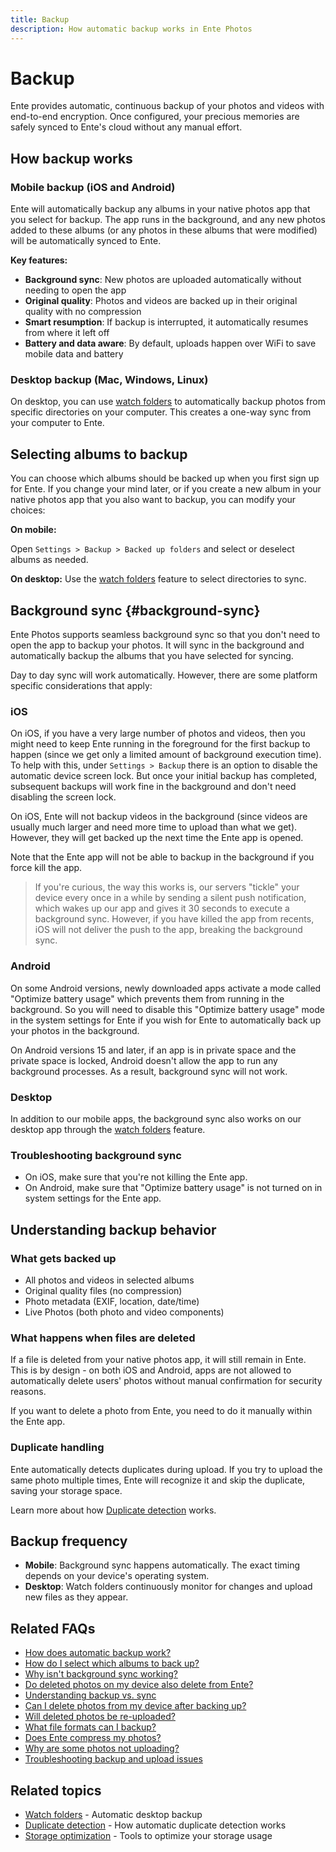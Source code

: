 ```yaml
---
title: Backup
description: How automatic backup works in Ente Photos
---
```


# Backup

Ente provides automatic, continuous backup of your photos and videos with end-to-end encryption. Once configured, your precious memories are safely synced to Ente's cloud without any manual effort.

## How backup works

### Mobile backup (iOS and Android)

Ente will automatically backup any albums in your native photos app that you select for backup. The app runs in the background, and any new photos added to these albums (or any photos in these albums that were modified) will be automatically synced to Ente.

**Key features:**
- **Background sync**: New photos are uploaded automatically without needing to open the app
- **Original quality**: Photos and videos are backed up in their original quality with no compression
- **Smart resumption**: If backup is interrupted, it automatically resumes from where it left off
- **Battery and data aware**: By default, uploads happen over WiFi to save mobile data and battery

### Desktop backup (Mac, Windows, Linux)

On desktop, you can use [watch folders](/photos/features/backup-and-sync/watch-folders) to automatically backup photos from specific directories on your computer. This creates a one-way sync from your computer to Ente.

## Selecting albums to backup

You can choose which albums should be backed up when you first sign up for Ente. If you change your mind later, or if you create a new album in your native photos app that you also want to backup, you can modify your choices:

**On mobile:**

Open `Settings > Backup > Backed up folders` and select or deselect albums as needed.

**On desktop:**
Use the [watch folders](/photos/features/backup-and-sync/watch-folders) feature to select directories to sync.

## Background sync {#background-sync}

Ente Photos supports seamless background sync so that you don't need to open the app to backup your photos. It will sync in the background and automatically backup the albums that you have selected for syncing.

Day to day sync will work automatically. However, there are some platform specific considerations that apply:

### iOS

On iOS, if you have a very large number of photos and videos, then you might need to keep Ente running in the foreground for the first backup to happen (since we get only a limited amount of background execution time). To help with this, under `Settings > Backup` there is an option to disable the automatic device screen lock. But once your initial backup has completed, subsequent backups will work fine in the background and don't need disabling the screen lock.

On iOS, Ente will not backup videos in the background (since videos are usually much larger and need more time to upload than what we get). However, they will get backed up the next time the Ente app is opened.

Note that the Ente app will not be able to backup in the background if you force kill the app.

> If you're curious, the way this works is, our servers "tickle" your device every once in a while by sending a silent push notification, which wakes up our app and gives it 30 seconds to execute a background sync. However, if you have killed the app from recents, iOS will not deliver the push to the app, breaking the background sync.

### Android

On some Android versions, newly downloaded apps activate a mode called "Optimize battery usage" which prevents them from running in the background. So you will need to disable this "Optimize battery usage" mode in the system settings for Ente if you wish for Ente to automatically back up your photos in the background.

On Android versions 15 and later, if an app is in private space and the private space is locked, Android doesn't allow the app to run any background processes. As a result, background sync will not work.

### Desktop

In addition to our mobile apps, the background sync also works on our desktop app through the [watch folders](/photos/features/backup-and-sync/watch-folders) feature.

### Troubleshooting background sync

- On iOS, make sure that you're not killing the Ente app.
- On Android, make sure that "Optimize battery usage" is not turned on in system settings for the Ente app.

## Understanding backup behavior

### What gets backed up

- All photos and videos in selected albums
- Original quality files (no compression)
- Photo metadata (EXIF, location, date/time)
- Live Photos (both photo and video components)

### What happens when files are deleted

If a file is deleted from your native photos app, it will still remain in Ente. This is by design - on both iOS and Android, apps are not allowed to automatically delete users' photos without manual confirmation for security reasons.

If you want to delete a photo from Ente, you need to do it manually within the Ente app.

### Duplicate handling

Ente automatically detects duplicates during upload. If you try to upload the same photo multiple times, Ente will recognize it and skip the duplicate, saving your storage space.

Learn more about how [Duplicate detection](/photos/features/backup-and-sync/duplicate-detection) works.

## Backup frequency

- **Mobile**: Background sync happens automatically. The exact timing depends on your device's operating system.
- **Desktop**: Watch folders continuously monitor for changes and upload new files as they appear.

## Related FAQs

* [How does automatic backup work?](/photos/faq/backup-and-sync#automatic-backup)
* [How do I select which albums to back up?](/photos/faq/backup-and-sync#select-albums)
* [Why isn't background sync working?](/photos/faq/backup-and-sync#background-sync-not-working)
* [Do deleted photos on my device also delete from Ente?](/photos/faq/backup-and-sync#deletion-sync)
* [Understanding backup vs. sync](/photos/faq/backup-and-sync#backup-vs-sync)
* [Can I delete photos from my device after backing up?](/photos/faq/backup-and-sync#free-up-space-after-backup)
* [Will deleted photos be re-uploaded?](/photos/faq/backup-and-sync#delete-reupload)
* [What file formats can I backup?](/photos/faq/backup-and-sync#backup-file-formats)
* [Does Ente compress my photos?](/photos/faq/backup-and-sync#does-ente-compress)
* [Why are some photos not uploading?](/photos/faq/troubleshooting#upload-issues)
* [Troubleshooting backup and upload issues](/photos/faq/troubleshooting#photos-not-uploading)

## Related topics

* [Watch folders](/photos/features/backup-and-sync/watch-folders) - Automatic desktop backup
* [Duplicate detection](/photos/features/backup-and-sync/duplicate-detection) - How automatic duplicate detection works
* [Storage optimization](/photos/features/albums-and-organization/storage-optimization) - Tools to optimize your storage usage
